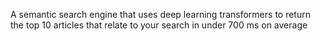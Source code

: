 A semantic search engine that uses deep learning transformers to return the top 10 articles that relate to your search in under 700 ms on average
